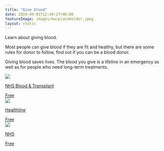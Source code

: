 ```yaml
---
title: "Give blood"
date: 2020-09-01T12:49:27+06:00
featureImage: images/ma/placeholder.jpeg
layout: static
---
```


Learn about giving blood.

Most people can give blood if they are fit and healthy, but there are some rules for donor to follow, find out if you can be a blood donor.

Giving blood saves lives. The blood you give is a lifeline in an emergency as well as for people who need long-term treatments.

<a class="ma-link" href="https://www.blood.co.uk/who-can-give-blood/can-i-give-blood/"><div class="ma-card"><div class="ma-icon"><img src ="/images/icon-check.png"/></div><div class="ma-name"><p>NHS Blood & Transplant</p></div><div class="ma-paid-text"><span>Free</span></div></div></a><a class="ma-link" href="https://www.healthline.com/health/benefits-of-donating-blood"><div class="ma-card"><div class="ma-icon"><img src ="/images/icon-check.png"/></div><div class="ma-name"><p>Healthline</p></div><div class="ma-paid-text"><span>Free</span></div></div></a><a class="ma-link" href="https://www.nhsbt.nhs.uk/what-we-do/blood-services/blood-donation/"><div class="ma-card"><div class="ma-icon"><img src ="/images/icon-check.png"/></div><div class="ma-name"><p>NHS</p></div><div class="ma-paid-text"><span>Free</span></div></div></a>  

<br/><br/>






